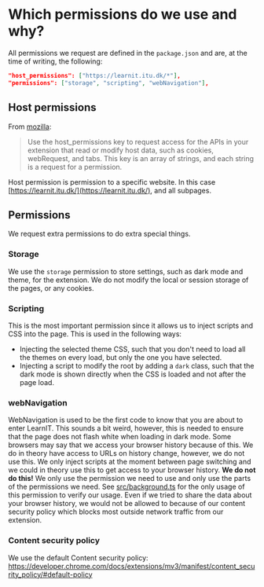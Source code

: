 # Which permissions do we use and why?

All permissions we request are defined in the `package.json` and are, at the time of writing, the following:
```json
"host_permissions": ["https://learnit.itu.dk/*"],
"permissions": ["storage", "scripting", "webNavigation"],
```

## Host permissions
From [mozilla](https://developer.mozilla.org/en-US/docs/Mozilla/Add-ons/WebExtensions/manifest.json/host_permissions):
> Use the host_permissions key to request access for the APIs in your extension that read or modify host data, such as cookies, webRequest, and tabs. This key is an array of strings, and each string is a request for a permission.

Host permission is permission to a specific website. In this case [https://learnit.itu.dk/](https://learnit.itu.dk/), and all subpages.

## Permissions
We request extra permissions to do extra special things.

### Storage
We use the `storage` permission to store settings, such as dark mode and theme, for the extension. We do not modify the local or session storage of the pages, or any cookies.

### Scripting
This is the most important permission since it allows us to inject scripts and CSS into the page.
This is used in the following ways:
- Injecting the selected theme CSS, such that you don't need to load all the themes on every load, but only the one you have selected.
- Injecting a script to modify the root by adding a `dark` class, such that the dark mode is shown directly when the CSS is loaded and not after the page load.

### webNavigation
WebNavigation is used to be the first code to know that you are about to enter LearnIT. This sounds a bit weird, however, this is needed to ensure that the page does not flash white when loading in dark mode.
Some browsers may say that we access your browser history because of this. We do in theory have access to URLs on history change, however, we do not use this. We only inject scripts at the moment between page switching and we could in theory use this to get access to your browser history.
**We do not do this!** We only use the permission we need to use and only use the parts of the permissions we need. See [src/background.ts](src/background.ts) for the only usage of this permission to verify our usage.
Even if we tried to share the data about your browser history, we would not be allowed to because of our content security policy which blocks most outside network traffic from our extension.

### Content security policy
We use the default Content security policy: https://developer.chrome.com/docs/extensions/mv3/manifest/content_security_policy/#default-policy
